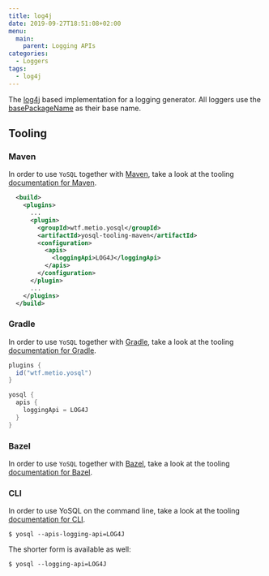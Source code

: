 ```yaml
---
title: log4j
date: 2019-09-27T18:51:08+02:00
menu:
  main:
    parent: Logging APIs
categories:
  - Loggers
tags:
  - log4j
---
```


The [log4j](https://logging.apache.org/log4j/2.x/) based implementation for a logging generator. All loggers use the [basePackageName](/configuration/repositories/basepackagename/) as their base name.

## Tooling

### Maven

In order to use `YoSQL` together with [Maven](https://maven.apache.org/), take a look at the tooling [documentation
for Maven](/tooling/maven/).

```xml
  <build>
    <plugins>
      ...
      <plugin>
        <groupId>wtf.metio.yosql</groupId>
        <artifactId>yosql-tooling-maven</artifactId>
        <configuration>
          <apis>
            <loggingApi>LOG4J</loggingApi>
          </apis>
        </configuration>
      </plugin>
      ...
    </plugins>
  </build>
```

### Gradle

In order to use `YoSQL` together with [Gradle](https://gradle.org/), take a look at the tooling [documentation for Gradle](/tooling/gradle/).

```groovy
plugins {
  id("wtf.metio.yosql")
}

yosql {
  apis {
    loggingApi = LOG4J
  }
}
```

### Bazel

In order to use `YoSQL` together with [Bazel](https://bazel.build/), take a look at the tooling [documentation for
Bazel](/tooling/bazel/).

### CLI

In order to use YoSQL on the command line, take a look at the tooling [documentation for CLI](/tooling/cli/).

```shell
$ yosql --apis-logging-api=LOG4J
```

The shorter form is available as well:

```shell
$ yosql --logging-api=LOG4J
```
